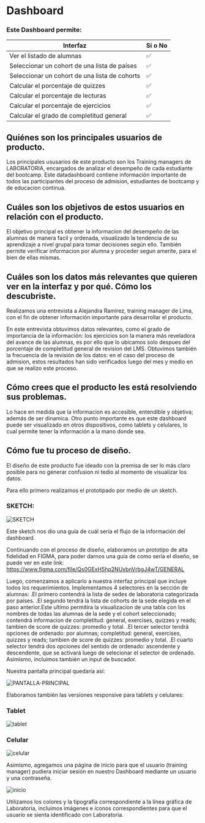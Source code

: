 # Dashboard

### Este Dashboard permite:

| Interfaz | Sí o No |
|--------------------------|----------------|
| Ver el listado de alumnas | ✅
| Seleccionar un cohort de una lista de países| ✅
| Seleccionar un cohort de una lista de cohorts| ✅
| Calcular el porcentaje de quizzes | ✅
| Calcular el porcentaje de lecturas | ✅
| Calcular el porcentaje de ejercicios | ✅
| Calcular el grado de completitud general | ✅


## Quiénes son los principales usuarios de producto.
Los principales ususarios de este producto son los Training managers de LABORATORIA, encargados de analizar el desempeño de cada estudiante del bootcamp. Este datadashboard contiene información importante de todos las participantes del proceso de admision, estudiantes de bootcamp y de educacion continua.

## Cuáles son los objetivos de estos usuarios en relación con el producto.
El objetivo principal es obtener la informacion del desempeño de las alumnas de manera facil y ordenada, visualizado la tendencia de su aprendizaje a nivel grupal para tomar decisiones según ello. También permite verificar informacion por alumna y proceder segun amerite, para el bien de ellas mismas.

## Cuáles son los datos más relevantes que quieren ver en la interfaz y por qué. Cómo los descubriste.
Realizamos una  entrevista a Alejandra Ramirez, training manager de Lima, con el fin de obtener información importante para desarrollar el producto. 

En este entrevista obtuvimos datos relevantes, como el grado de importancia de la información: los ejercicios son la manera más reveladora del avance de las alumnas, es por ello que lo ubicamos solo despues del porcentaje de completitud general de revision del LMS.
Obtuvimos también la frecuencia de la revisión de los datos: en el caso del proceso de admision, estos resultados han sido verificados luego del mes y medio en que se realizo este proceso. 

## Cómo crees que el producto les está resolviendo sus problemas.
Lo hace en medida que la informacion es accesible, entendible y objetiva; además de ser dinamica. Otro punto importante es que este dashboard puede ser visualizado en otros dispositivos, como tablets y celulares, lo cual permite tener la información a la mano donde sea.

## Cómo fue tu proceso de diseño.
El diseño de este producto fue ideado con la premisa de ser lo más claro posible para no generar confusion ni tedio al momento de visualizar los datos. 

Para ello primero realizamos el prototipado por medio de un sketch. 
### SKETCH:

![SKETCH](https://crisescobar.files.wordpress.com/2018/07/36493729_10211921784543536_8746538630144589824_n-e1530561577878.jpg)

Este sketch nos dio una guía de cuál sería el flujo de la información del dashboard. 

Continuando con el proceso de diseño, elaboramos un prototipo de alta fidelidad en FIGMA, para poder darnos una guía de como sería el diseño, se puede ver en este link: https://www.figma.com/file/Qs0GExH5hp2NUxbnVrbgJ4wT/GENERAL

Luego, comenzamos a aplicarlo a nuestra interfaz principal que incluye todos los requerimientos. Implementamos 4 selectores en la sección de alumnas:
.El primero contendrá la lista de sedes de laboratoria categorizada por países.
.El segundo tendrá la lista de cohorts de la sede elegida en el paso anterior.Este ultimo permitira la visualizacion de una tabla con los nombres de todas las alumnas de la sede y el cohort seleccionado; contendrá informacion de completitud: general, exercises, quizzes y reads; tambien de score de quizzes: promedio y total.
.El tercer selector tendrá opciones de ordenado: por alumnas; completitud: general, exercises, quizzes y reads; tambien de score de quizzes: promedio y total.
.El cuarto selector tendrá dos opciones del sentido de ordenado: ascendente y descendente, que se activará luego de selecionar el selector de ordenado.
Asimismo, incluimos también un input de buscador.

Nuestra pantalla principal quedaría así:

![PANTALLA-PRINCIPAL](https://crisescobar.files.wordpress.com/2018/07/pantallas.png)


Elaboramos también las versiones responsive para tablets y celulares: 

### Tablet
![tablet](https://crisescobar.files.wordpress.com/2018/07/tablet.png)

### Celular
![celular](https://crisescobar.files.wordpress.com/2018/07/celular.png)

Asimismo, agregamos una página de inicio para que el usuario (training manager) pudiera iniciar sesión en nuestro Dashboard mediante un usuario y una contraseña.

![inicio](https://crisescobar.files.wordpress.com/2018/07/inicio-pantalla.png)

Utilizamos los colores y la tipografía correspondiente a la línea gráfica de Laboratoria, incluimos imágenes e íconos correspondientes para que el usuario se sienta identificado con Laboratoria. 



